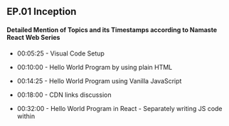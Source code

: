 ## EP.01 Inception

#### Detailed Mention of Topics and its Timestamps according to Namaste React Web Series

- 00:05:25 - Visual Code Setup
- 00:10:00 - Hello World Program by using plain HTML
- 00:14:25 - Hello World Program using Vanilla JavaScript
- 00:18:00 - CDN links discussion
- 00:32:00 - Hello World Program in React - Separately writing JS code within <script> tags in HTML React.createElement explanation

- 00:54:50 - Nested Elements
- 01:02:00 - Array of children
- 01:05:00 - Need of JSX - Rearrangement of CDN files
- 01:19:00 - React Library v/s Framework discussion
- 01:21:00 - Advantages/Specialties of React
- 01:23:00 - Session Recap

## References:

https://react.dev/reference/react/createElement

https://www.youtube.com/watch?v=IrHmpdORLu8
